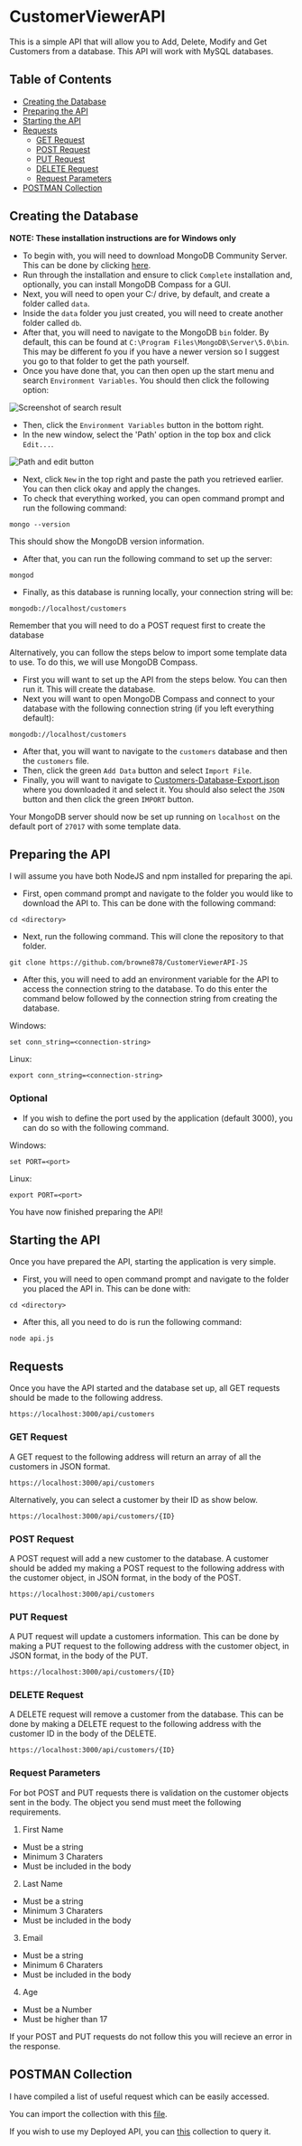 # **CustomerViewerAPI**
 This is a simple API that will allow you to Add, Delete, Modify and Get Customers from a database. This API will work with MySQL databases.

## Table of Contents
- [Creating the Database](https://github.com/browne878/CustomerViewerAPI#creating-the-database)
- [Preparing the API](https://github.com/browne878/CustomerViewerAPI#preparing-the-api)
- [Starting the API](https://github.com/browne878/CustomerViewerAPI#starting-the-api)
- [Requests](https://github.com/browne878/CustomerViewerAPI#requests)
  - [GET Request](https://github.com/browne878/CustomerViewerAPI#get-request)
  - [POST Request](https://github.com/browne878/CustomerViewerAPI#post-request)
  - [PUT Request](https://github.com/browne878/CustomerViewerAPI#put-request)
  - [DELETE Request](https://github.com/browne878/CustomerViewerAPI#delete-request)
  - [Request Parameters](https://github.com/browne878/CustomerViewerAPI-JS#request-paramaters)
- [POSTMAN Collection](https://github.com/browne878/CustomerViewerAPI#postman-collection)

## Creating the Database

**NOTE: These installation instructions are for Windows only**

- To begin with, you will need to download MongoDB Community Server. This can be done by clicking [here](https://www.mongodb.com/try/download/community).
- Run through the installation and ensure to click `Complete` installation and, optionally, you can install MongoDB Compass for a GUI.
- Next, you will need to open your C:/ drive, by default, and create a folder called `data`.
- Inside the `data` folder you just created, you will need to create another folder called `db`.
- After that, you will need to navigate to the MongoDB `bin` folder. By default, this can be found at `C:\Program Files\MongoDB\Server\5.0\bin`. This may be different fo you if you have a newer version so I suggest you go to that folder to get the path yourself.
- Once you have done that, you can then open up the start menu and search `Environment Variables`. You should then click the following option:

![Screenshot of search result](readme-images/environment-variables-search.png)

- Then, click the `Environment Variables` button in the bottom right.
- In the new window, select the 'Path' option in the top box and click `Edit...`.

![Path and edit button](readme-images/environment-variables-window.png)

- Next, click `New` in the top right and paste the path you retrieved earlier. You can then click okay and apply the changes.
- To check that everything worked, you can open command prompt and run the following command:
```
mongo --version
```
This should show the MongoDB version information.
- After that, you can run the following command to set up the server:
```
mongod
```
- Finally, as this database is running locally, your connection string will be:
```
mongodb://localhost/customers
```

Remember that you will need to do a POST request first to create the database

Alternatively, you can follow the steps below to import some template data to use. To do this, we will use MongoDB Compass.

- First you will want to set up the API from the steps below. You can then run it. This will create the database.
- Next you will want to open MongoDB Compass and connect to your database with the following connection string (if you left everything default):
```
mongodb://localhost/customers
```
- After that, you will want to navigate to the `customers` database and then the `customers` file.
- Then, click the green `Add Data` button and select `Import File`.
- Finally, you will want to navigate to [Customers-Database-Export.json](Customers-Database-Export.json) where you downloaded it and select it. You should also select the `JSON` button and then click the green `IMPORT` button.

Your MongoDB server should now be set up running on `localhost` on the default port of `27017` with some template data.

## Preparing the API

I will assume you have both NodeJS and npm installed for preparing the api.

- First, open command prompt and navigate to the folder you would like to download the API to. This can be done with the following command:
```
cd <directory>
```

- Next, run the following command. This will clone the repository to that folder.
```
git clone https://github.com/browne878/CustomerViewerAPI-JS
```
- After this, you will need to add an environment variable for the API to access the connection string to the database. To do this enter the command below followed by the connection string from creating the database.

Windows:
```
set conn_string=<connection-string>
```
Linux:
```
export conn_string=<connection-string>
```

### **Optional**
- If you wish to define the port used by the application (default 3000), you can do so with the following command.

Windows:
```
set PORT=<port>
```
Linux:
```
export PORT=<port>
```

You have now finished preparing the API!

## Starting the API
Once you have prepared the API, starting the application is very simple.

- First, you will need to open command prompt and navigate to the folder you placed the API in. This can be done with:
```
cd <directory>
```

- After this, all you need to do is run the following command:
```
node api.js
```

## Requests


 Once you have the API started and the database set up, all GET requests should be made to the following address.

```
https://localhost:3000/api/customers
```

### GET Request
A GET request to the following address will return an array of all the customers in JSON format.

```
https://localhost:3000/api/customers
```

Alternatively, you can select a customer by their ID as show below.

```
https://localhost:3000/api/customers/{ID}
```

### POST Request
A POST request will add a new customer to the database. A customer should be added my making a POST request to the following address with the
customer object, in JSON format, in the body of the POST.

```
https://localhost:3000/api/customers
```

### PUT Request
A PUT request will update a customers information. This can be done by making a PUT request to the following address with the customer object,
in JSON format, in the body of the PUT.

```
https://localhost:3000/api/customers/{ID}
```

### DELETE Request
A DELETE request will remove a customer from the database. This can be done by making a DELETE request to the following address with the customer ID
in the body of the DELETE.

```
https://localhost:3000/api/customers/{ID}
```

### Request Parameters

For bot POST and PUT requests there is validation on the customer objects sent in the body. The object you send must meet the following requirements.

1. First Name
  - Must be a string
  - Minimum 3 Charaters
  - Must be included in the body
2. Last Name
  - Must be a string
  - Minimum 3 Charaters
  - Must be included in the body
3. Email
  - Must be a string
  - Minimum 6 Charaters
  - Must be included in the body
4. Age
  - Must be a Number
  - Must be higher than 17

If your POST and PUT requests do not follow this you will recieve an error in the response.

## POSTMAN Collection

I have compiled a list of useful request which can be easily accessed.

You can import the collection with this [file](CustomerViewerAPI-JS.postman_collection.json).

If you wish to use my Deployed API, you can [this](CustomerViewerAPI-JS-LIVE.postman_collection.json) collection to query it.
